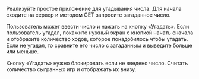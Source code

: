 Реализуйте простое приложение для угадывания числа. Для начала сходите на сервер и методом GET запросите загаданное число.

Пользователь может ввести число и нажать на кнопку «Угадать». Если пользователь угадал, покажите нужный экран с кнопкой начать сначала и отобразите количество ходов, которое понадобилось чтобы угадать. Если не угадал, то сравните его число с загаданным и выведите больше или меньше. 

Кнопку «Угадать» нужно блокировать если не введено число. 
Считать количество сыгранных игр и отображать их внизу.

